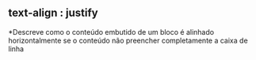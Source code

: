 ## text-align : justify
*Descreve como o conteúdo embutido de um bloco é alinhado horizontalmente se o conteúdo não preencher completamente a caixa de linha